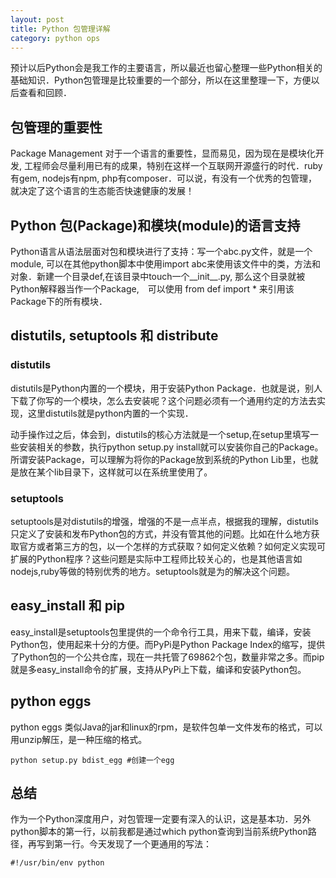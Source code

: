 ```yaml
---
layout: post
title: Python 包管理详解
category: python ops
---
```


预计以后Python会是我工作的主要语言，所以最近也留心整理一些Python相关的基础知识．Python包管理是比较重要的一个部分，所以在这里整理一下，方便以后查看和回顾．

## 包管理的重要性

Package Management 对于一个语言的重要性，显而易见，因为现在是模块化开发, 工程师会尽量利用已有的成果，特别在这样一个互联网开源盛行的时代．ruby有gem, nodejs有npm, php有composer．可以说，有没有一个优秀的包管理，就决定了这个语言的生态能否快速健康的发展！

## Python 包(Package)和模块(module)的语言支持

Python语言从语法层面对包和模块进行了支持：写一个abc.py文件，就是一个module, 可以在其他python脚本中使用import abc来使用该文件中的类，方法和对象．新建一个目录def,在该目录中touch一个__init__.py, 那么这个目录就被Python解释器当作一个Package,　可以使用 from def import * 来引用该Package下的所有模块．

## distutils, setuptools 和 distribute

### distutils
distutils是Python内置的一个模块，用于安装Python Package．也就是说，别人下载了你写的一个模块，怎么去安装呢？这个问题必须有一个通用约定的方法去实现，这里distutils就是python内置的一个实现．

动手操作过之后，体会到，distutils的核心方法就是一个setup,在setup里填写一些安装相关的参数，执行python setup.py install就可以安装你自己的Package。所谓安装Package，可以理解为将你的Package放到系统的Python Lib里，也就是放在某个lib目录下，这样就可以在系统里使用了。

### setuptools
setuptools是对distutils的增强，增强的不是一点半点，根据我的理解，distutils只定义了安装和发布Python包的方式，并没有管其他的问题。比如在什么地方获取官方或者第三方的包，以一个怎样的方式获取？如何定义依赖？如何定义实现可扩展的Python程序？这些问题是实际中工程师比较关心的，也是其他语言如nodejs,ruby等做的特别优秀的地方。setuptools就是为的解决这个问题。


## easy_install 和 pip
easy_install是setuptools包里提供的一个命令行工具，用来下载，编译，安装Python包，使用起来十分的方便。而PyPi是Python Package Index的缩写，提供了Python包的一个公共仓库，现在一共托管了69862个包，数量非常之多。而pip就是多easy_install命令的扩展，支持从PyPi上下载，编译和安装Python包。 

## python eggs
python eggs 类似Java的jar和linux的rpm，是软件包单一文件发布的格式，可以用unzip解压，是一种压缩的格式。
```
python setup.py bdist_egg #创建一个egg
```
## 总结

作为一个Python深度用户，对包管理一定要有深入的认识，这是基本功．另外python脚本的第一行，以前我都是通过which python查询到当前系统Python路径，再写到第一行。今天发现了一个更通用的写法：
```
#!/usr/bin/env python
```
